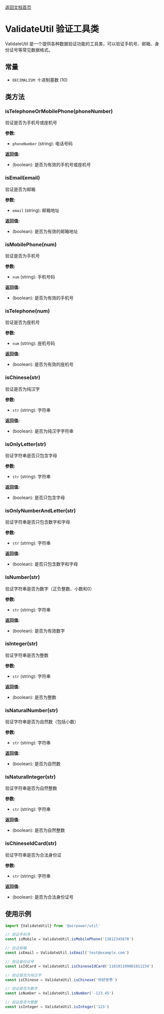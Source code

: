 [返回文档首页](../README.md)

# ValidateUtil 验证工具类

ValidateUtil 是一个提供各种数据验证功能的工具类，可以验证手机号、邮箱、身份证号等常见数据格式。

## 常量

- `DECIMALISM`: 十进制基数 (10)

## 类方法

### isTelephoneOrMobilePhone(phoneNumber)

验证是否为手机号或座机号

**参数:**

- `phoneNumber` (string): 电话号码

**返回值:**

- (boolean): 是否为有效的手机号或座机号

### isEmail(email)

验证是否为邮箱

**参数:**

- `email` (string): 邮箱地址

**返回值:**

- (boolean): 是否为有效的邮箱地址

### isMobilePhone(num)

验证是否为手机号

**参数:**

- `num` (string): 手机号码

**返回值:**

- (boolean): 是否为有效的手机号

### isTelephone(num)

验证是否为座机号

**参数:**

- `num` (string): 座机号码

**返回值:**

- (boolean): 是否为有效的座机号

### isChinese(str)

验证是否为纯汉字

**参数:**

- `str` (string): 字符串

**返回值:**

- (boolean): 是否为纯汉字字符串

### isOnlyLetter(str)

验证字符串是否只包含字母

**参数:**

- `str` (string): 字符串

**返回值:**

- (boolean): 是否只包含字母

### isOnlyNumberAndLetter(str)

验证字符串是否只包含数字和字母

**参数:**

- `str` (string): 字符串

**返回值:**

- (boolean): 是否只包含数字和字母

### isNumber(str)

验证字符串是否为数字（正负整数、小数和0）

**参数:**

- `str` (string): 字符串

**返回值:**

- (boolean): 是否为有效数字

### isInteger(str)

验证字符串是否为整数

**参数:**

- `str` (string): 字符串

**返回值:**

- (boolean): 是否为整数

### isNaturalNumber(str)

验证字符串是否为自然数（包括小数）

**参数:**

- `str` (string): 字符串

**返回值:**

- (boolean): 是否为自然数

### isNaturalInteger(str)

验证字符串是否为自然整数

**参数:**

- `str` (string): 字符串

**返回值:**

- (boolean): 是否为自然整数

### isChineseIdCard(str)

验证字符串是否为合法身份证

**参数:**

- `str` (string): 字符串

**返回值:**

- (boolean): 是否为合法身份证号

## 使用示例

```typescript
import {ValidateUtil} from '@airpower/util'

// 验证手机号
const isMobile = ValidateUtil.isMobilePhone('13812345678')

// 验证邮箱
const isEmail = ValidateUtil.isEmail('test@example.com')

// 验证身份证号
const isIdCard = ValidateUtil.isChineseIdCard('110101199001011234')

// 验证是否为纯汉字
const isChinese = ValidateUtil.isChinese('你好世界')

// 验证是否为数字
const isNumber = ValidateUtil.isNumber('-123.45')

// 验证是否为整数
const isInteger = ValidateUtil.isInteger('123')
```